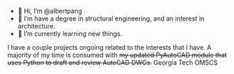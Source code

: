 - 👋 Hi, I’m @albertpang
- 👀 I’m have a degree in structural engineering, and an interest in architecture.
- 🌱 I’m currently learning new things.

I have a couple projects ongoing related to the interests that I have.
A majority of my time is consumed with  <s> my updated PyAutoCAD module that uses Python to draft and review AutoCAD DWGs.</s> Georgia Tech OMSCS

<!---
albertpang/albertpang is a ✨ special ✨ repository because its `README.md` (this file) appears on your GitHub profile.
You can click the Preview link to take a look at your changes.
--->
